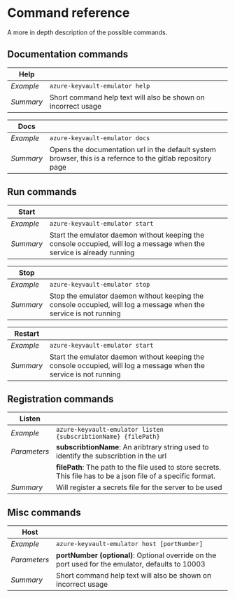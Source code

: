 # Command reference  
  
A more in depth description of the possible commands.  
  
## Documentation commands  
  
| Help | |
| --- | --- |
| _Example_ | ```azure-keyvault-emulator help``` |
| _Summary_ | Short command help text will also be shown on incorrect usage |
  
| Docs | |
| --- | --- |
| _Example_ | ```azure-keyvault-emulator docs``` |
| _Summary_ | Opens the documentation url in the default system browser, this is a refernce to the gitlab repository page |  
  
## Run commands  
  
| Start | |
| --- | --- |
| _Example_ | ```azure-keyvault-emulator start``` |
| _Summary_ | Start the emulator daemon without keeping the console occupied, will log a message when the service is already running |  
  
| Stop | |
| --- | --- |
| _Example_ | ```azure-keyvault-emulator stop``` |
| _Summary_ | Stop the emulator daemon without keeping the console occupied, will log a message when the service is not running |  
  
| Restart | |
| --- | --- |
| _Example_ | ```azure-keyvault-emulator start``` |
| _Summary_ | Start the emulator daemon without keeping the console occupied, will log a message when the service is not running |  
  
## Registration commands  
  
| Listen | |  
| --- | --- |
| _Example_ | ```azure-keyvault-emulator listen {subscribtionName} {filePath}``` |
| _Parameters_ | **subscribtionName**: An aribtrary string used to identify the subscribtion in the url |
|  | **filePath**: The path to the file used to store secrets. This file has to be a json file of a specific format. |
| _Summary_ | Will register a secrets file for the server to be used |  
[//]: # (todo link to format documentation)
  
## Misc commands  
  
| Host | |
| --- | --- |
| _Example_ | ```azure-keyvault-emulator host [portNumber]``` |
| _Parameters_ | **portNumber (optional)**: Optional override on the port used for the emulator, defaults to 10003 |
| _Summary_ | Short command help text will also be shown on incorrect usage |  